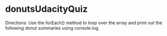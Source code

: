 # donutsUdacityQuiz
Directions: Use the forEach() method to loop over the array and print out the following donut summaries using console.log.
